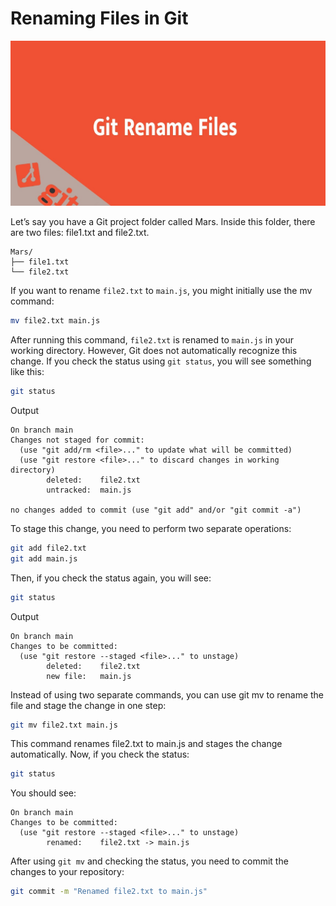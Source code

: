 # Renaming Files in Git

![rename](Rename.jpg)

Let’s say you have a Git project folder called Mars. Inside this folder, there are two files: file1.txt and file2.txt.

```
Mars/
├── file1.txt
└── file2.txt
```

If you want to rename `file2.txt` to `main.js`, you might initially use the mv command:

```bash
mv file2.txt main.js
```

After running this command, `file2.txt` is renamed to `main.js` in your working directory. However, Git does not automatically recognize this change. If you check the status using `git status`, you will see something like this:

```bash
git status
```

Output

``` plaintext
On branch main
Changes not staged for commit:
  (use "git add/rm <file>..." to update what will be committed)
  (use "git restore <file>..." to discard changes in working directory)
        deleted:    file2.txt
        untracked:  main.js

no changes added to commit (use "git add" and/or "git commit -a")
```

To stage this change, you need to perform two separate operations:

```bash
git add file2.txt
git add main.js
```

Then, if you check the status again, you will see:

```bash
git status
```

Output

``` plaintext
On branch main
Changes to be committed:
  (use "git restore --staged <file>..." to unstage)
        deleted:    file2.txt
        new file:   main.js
```

Instead of using two separate commands, you can use git mv to rename the file and stage the change in one step:

```bash
git mv file2.txt main.js
```

This command renames file2.txt to main.js and stages the change automatically. Now, if you check the status:

```bash
git status
```

You should see:

``` plaintext
On branch main
Changes to be committed:
  (use "git restore --staged <file>..." to unstage)
        renamed:    file2.txt -> main.js
```

After using `git mv` and checking the status, you need to commit the changes to your repository:

```bash
git commit -m "Renamed file2.txt to main.js"
```